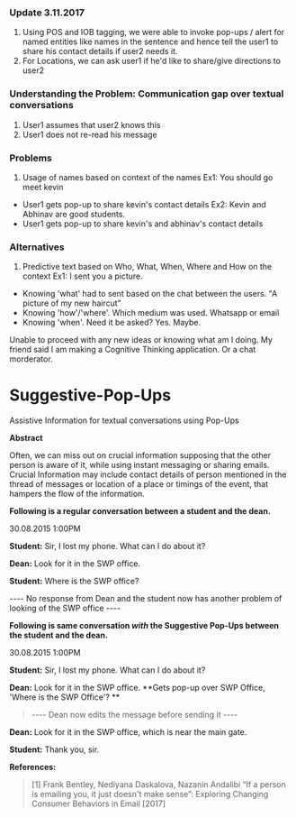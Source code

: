 ### Update 3.11.2017
1. Using POS and IOB tagging, we were able to invoke pop-ups / alert for named entities like names in the sentence and hence tell the user1 to share his contact details if user2 needs it.
2. For Locations, we can ask user1 if he'd like to share/give directions to user2

### Understanding the Problem: Communication gap over textual conversations
1. User1 assumes that user2 knows this
2. User1 does not re-read his message

### Problems
1. Usage of names based on context of the names
Ex1: You should go meet kevin
  - User1 gets pop-up to share kevin's contact details
Ex2: Kevin and Abhinav are good students.
  - User1 gets pop-up to share kevin's and abhinav's contact details

### Alternatives
1. Predictive text based on Who, What, When, Where and How on the context
Ex1: I sent you a picture.
  - Knowing 'what' had to sent based on the chat between the users. "A picture of my new haircut"
  - Knowing 'how'/'where'. Which medium was used. Whatsapp or email
  - Knowing 'when'. Need it be asked? Yes. Maybe. 
  
Unable to proceed with any new ideas or knowing what am I doing. My friend said I am making a Cognitive Thinking application. Or a chat morderator. 


# Suggestive-Pop-Ups
Assistive Information for textual conversations using Pop-Ups

**Abstract**

Often, we can miss out on crucial information supposing that the
other person is aware of it, while using instant messaging or
sharing emails.
Crucial Information may include contact details of person
mentioned in the thread of messages or location of a place or
timings of the event, that hampers the flow of the information.

**Following is a regular conversation between a student and the
dean.**

30.08.2015 1:00PM

**Student:** Sir, I lost my phone. What can I do about it?

**Dean:** Look for it in the SWP office.

**Student:** Where is the SWP office?

---- No response from Dean and the student now has another
problem of looking of the SWP office ----

**Following is same conversation *with* the Suggestive Pop-Ups
between the student and the dean.**

30.08.2015 1:00PM

**Student:** Sir, I lost my phone. What can I do about it?

**Dean:** Look for it in the SWP office.
**Gets pop-up over SWP Office, 'Where is the SWP Office'? **

>---- Dean now edits the message before sending it ----

**Dean:** Look for it in the SWP office, which is near the main gate.

**Student:** Thank you, sir.

**References:**

>[1] Frank Bentley, Nediyana Daskalova, Nazanin Andalibi “If a person is emailing you, it just doesn't make sense”: Exploring Changing Consumer Behaviors in Email [2017]
